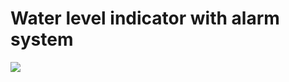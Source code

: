 # Water level indicator with alarm system

![](https://www.electronicshub.org/wp-content/uploads/2013/05/Water-Level-Indicator-Schematic-Diagram.jpg)
